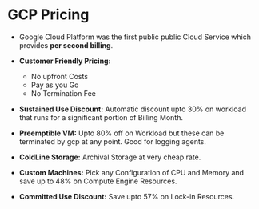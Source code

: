# GCP Pricing

- Google Cloud Platform was the first public public Cloud Service which provides **per second billing**.
- **Customer Friendly Pricing:**
  - No upfront Costs
  - Pay as you Go
  - No Termination Fee
    
- **Sustained Use Discount:** Automatic discount upto 30% on workload that runs for a significant portion of Billing Month.
- **Preemptible VM:** Upto 80% off on Workload but these can be terminated by gcp at any point. Good for logging agents.
- **ColdLine Storage:** Archival Storage at very cheap rate.
- **Custom Machines:** Pick any Configuration of CPU and Memory and save up to 48% on Compute Engine Resources.
- **Committed Use Discount:** Save upto 57% on Lock-in Resources.
